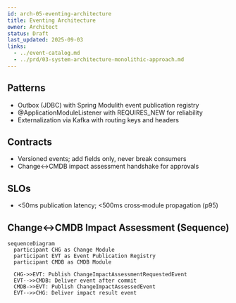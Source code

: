 ```yaml
---
id: arch-05-eventing-architecture
title: Eventing Architecture
owner: Architect
status: Draft
last_updated: 2025-09-03
links:
  - ../event-catalog.md
  - ../prd/03-system-architecture-monolithic-approach.md
---
```


## Patterns

- Outbox (JDBC) with Spring Modulith event publication registry
- @ApplicationModuleListener with REQUIRES_NEW for reliability
- Externalization via Kafka with routing keys and headers

## Contracts

- Versioned events; add fields only, never break consumers
- Change↔CMDB impact assessment handshake for approvals

## SLOs

- <50ms publication latency; <500ms cross‑module propagation (p95)

## Change↔CMDB Impact Assessment (Sequence)

```mermaid
sequenceDiagram
  participant CHG as Change Module
  participant EVT as Event Publication Registry
  participant CMDB as CMDB Module

  CHG->>EVT: Publish ChangeImpactAssessmentRequestedEvent
  EVT-->>CMDB: Deliver event after commit
  CMDB->>EVT: Publish ChangeImpactAssessedEvent
  EVT-->>CHG: Deliver impact result event
```
